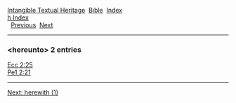 [Intangible Textual Heritage](../../index)  [Bible](../index) 
[Index](index)   
[h Index](_h_)  
  [Previous](c05408)  [Next](c05410) 

------------------------------------------------------------------------

### &lt;hereunto&gt; 2 entries

[Ecc 2:25](../kjv/ecc002.htm#025)  
[Pe1 2:21](../kjv/pe1002.htm#021)  

------------------------------------------------------------------------

[Next: herewith (1)](c05410)
